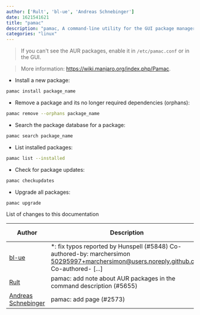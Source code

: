 ```yaml
---
author: ['Rult', 'bl-ue', 'Andreas Schnebinger']
date: 1621541621
title: "pamac"
description: "pamac, A command-line utility for the GUI package manager pamac."
categories: "linux"
---
```

> If you can't see the AUR packages, enable it in `/etc/pamac.conf` or in the GUI.

> More information: <https://wiki.manjaro.org/index.php/Pamac>.

- Install a new package:

```bash
pamac install package_name
```

- Remove a package and its no longer required dependencies (orphans):

```bash
pamac remove --orphans package_name
```

- Search the package database for a package:

```bash
pamac search package_name
```

- List installed packages:

```bash
pamac list --installed
```

- Check for package updates:

```bash
pamac checkupdates
```

- Upgrade all packages:

```bash
pamac upgrade
```
List of changes to this documentation


Author | Description | ISO 8601 Date | GitHub link
------|-----|-----|-----
[bl-ue](mailto:54780737+bl-ue@users.noreply.github.com) | *: fix typos reported by Hunspell (#5848) Co-authored-by: marchersimon <50295997+marchersimon@users.noreply.github.com> Co-authored- [...] | 2021-05-20T22:13:41 | [8ebd171d6f00](https://github.com/tldr-pages/tldr/commit/8ebd171d6f001698709fefc02b1fd5cc9f3a99c4)
[Rult](mailto:20477460+Rult@users.noreply.github.com) | pamac: add note about AUR packages in the command description (#5655) | 2021-04-01T21:53:40 | [090cdd9b3d53](https://github.com/tldr-pages/tldr/commit/090cdd9b3d534d43cb3096253883e1490226f486)
[Andreas Schnebinger](mailto:Iniesta8@users.noreply.github.com) | pamac: add page (#2573) | 2018-11-12T22:22:06 | [fb9011f6f978](https://github.com/tldr-pages/tldr/commit/fb9011f6f97848414c1142c44be62dbb355a5a7f)

